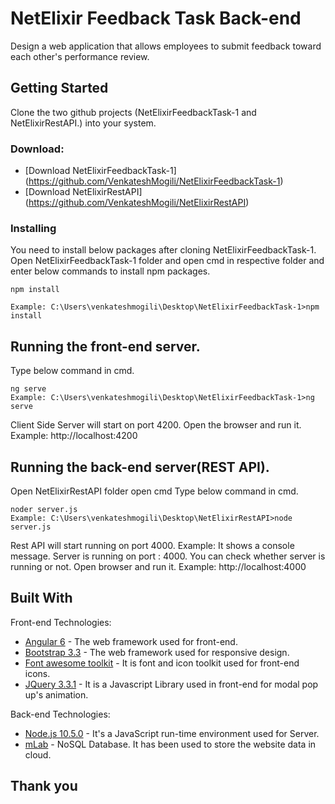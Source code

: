 # NetElixir Feedback Task Back-end

Design a web application that allows employees to submit feedback toward each
other&#39;s performance review.

## Getting Started

Clone the two github projects (NetElixirFeedbackTask-1 and NetElixirRestAPI.) into your system.

### Download:
* [Download NetElixirFeedbackTask-1] (https://github.com/VenkateshMogili/NetElixirFeedbackTask-1)
* [Download NetElixirRestAPI] (https://github.com/VenkateshMogili/NetElixirRestAPI)


### Installing

You need to install below packages after cloning NetElixirFeedbackTask-1.
Open NetElixirFeedbackTask-1 folder and open cmd in respective folder and enter below commands to install npm packages.
```
npm install

Example: C:\Users\venkateshmogili\Desktop\NetElixirFeedbackTask-1>npm install
```

## Running the front-end server.
Type below command in cmd.
```
ng serve
Example: C:\Users\venkateshmogili\Desktop\NetElixirFeedbackTask-1>ng serve
```
Client Side Server will start on port 4200. Open the browser and run it.
Example: http://localhost:4200

## Running the back-end server(REST API).
Open NetElixirRestAPI folder
open cmd
Type below command in cmd.
```
noder server.js
Example: C:\Users\venkateshmogili\Desktop\NetElixirRestAPI>node server.js
```
Rest API will start running on port 4000. 
Example: It shows a console message. Server is running on port : 4000.
You can check whether server is running or not. Open browser and run it.
Example: http://localhost:4000

## Built With

Front-end Technologies:
* [Angular 6](https://angular.io/) - The web framework used for front-end.
* [Bootstrap 3.3](https://getbootstrap.com/docs/3.3/) - The web framework used for responsive design.
* [Font awesome toolkit](https://fontawesome.com/) - It is font and icon toolkit used for front-end icons.
* [JQuery 3.3.1](https://jquery.com) - It is a Javascript Library used in front-end for modal pop up's animation.

Back-end Technologies:
* [Node.js 10.5.0](https://nodejs.org/en/) - It's a JavaScript run-time environment used for Server.
* [mLab](https://mlab.com/) - NoSQL Database. It has been used to store the website data in cloud.

## Thank you
